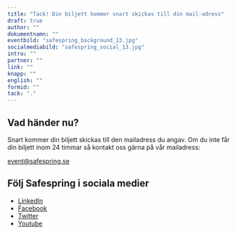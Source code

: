 ```yaml
---
title: "Tack! Din biljett kommer snart skickas till din mail-adress"
draft: true
author: ""
dokumentnamn: ""
eventbild: "safespring_background_13.jpg"
socialmediabild: "safespring_social_13.jpg"
intro: ""
partner: ""
link: ""
knapp: ""
english: ""
formid: ""
tack: "."
---
```


## Vad händer nu?
Snart kommer din biljett skickas till den mailadress du angav. Om du inte får din biljett inom 24 timmar så kontakt oss gärna på vår mailadress:

<a href="mailto:event@safespring.se" id="text-button">event@safespring.se</a>



## Följ Safespring i sociala medier
- <a href="https://www.linkedin.com/company/safespring/">LinkedIn</a>
- <a href="https://www.facebook.com/Safespring-147994442601302/">Facebook</a>
- <a href="https://twitter.com/safespring">Twitter</a>
- <a href="https://www.youtube.com/channel/UCvMh9YaZWGixXoIwZRRUU8A">Youtube</a>
